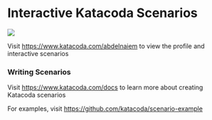 # Interactive Katacoda Scenarios

[![](http://shields.katacoda.com/katacoda/abdelnaiem/count.svg)](https://www.katacoda.com/abdelnaiem "Get your profile on Katacoda.com")

Visit https://www.katacoda.com/abdelnaiem to view the profile and interactive scenarios

### Writing Scenarios
Visit https://www.katacoda.com/docs to learn more about creating Katacoda scenarios

For examples, visit https://github.com/katacoda/scenario-example
